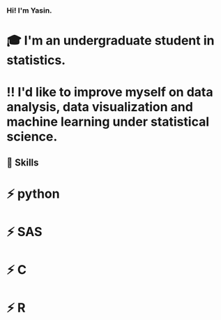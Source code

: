### Hi! I'm Yasin.
# :mortar_board: I'm an undergraduate student in statistics. 
# :bangbang: I'd like to improve myself on data analysis, data visualization and machine learning under statistical science.
## :muscle: Skills 
# :zap: python
# :zap: SAS
# :zap: C
# :zap: R
<!--
**yasinkckk/yasinkckk** is a ✨ _special_ ✨ repository because its `README.md` (this file) appears on your GitHub profile.

Here are some ideas to get you started:
Hi! I'm Yasin.

- 🔭 I’m currently working on ...
- 🌱 I’m currently learning ...
- 👯 I’m looking to collaborate on ...
- 🤔 I’m looking for help with ...
- 💬 Ask me about ...
- 📫 How to reach me: ...
- 😄 Pronouns: ...
![alt text](http://url/to/img.png)
- ⚡ Fun fact: ...
-->


